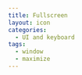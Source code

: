 ```yaml
---
title: Fullscreen
layout: icon
categories:
  - UI and keyboard
tags:
  - window
  - maximize
---
```

